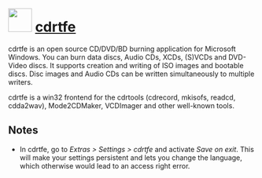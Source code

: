 # <img src="https://cdn.jsdelivr.net/gh/chocolatey-community/chocolatey-packages@e1a271b00600e8a7dcf7d0a68380e1f49c561e6d/icons/cdrtfe.png" width="48" height="48"/> [cdrtfe](https://chocolatey.org/packages/cdrtfe)


cdrtfe is an open source CD/DVD/BD burning application for Microsoft Windows. You can burn data discs, Audio CDs, XCDs, (S)VCDs and DVD-Video discs. It supports creation and writing of ISO images and bootable discs. Disc images and Audio CDs can be written simultaneously to multiple writers.

cdrtfe is a win32 frontend for the cdrtools (cdrecord, mkisofs, readcd, cdda2wav), Mode2CDMaker, VCDImager and other well-known tools.

## Notes

- In cdrtfe, go to *Extras > Settings > cdrtfe* and activate _Save on exit_. This will make your settings persistent and lets you change the language, which otherwise would lead to an access right error.


